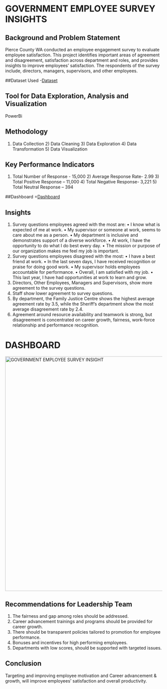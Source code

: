 # GOVERNMENT EMPLOYEE SURVEY INSIGHTS
## Background and Problem Statement
Pierce County WA conducted an employee engagement survey to evaluate employee satisfaction. This project identifies important areas of agreement and disagreement, satisfaction across department and roles, and provides insights to improve employees’ satisfaction. The respondents of the survey include, directors, managers, supervisors, and other employees.

##Dataset Used
-<a href="https://github.com/Margaret01hub/GOVERNMENT-EMPLOYEE-SURVEY-INSIGHTS/blob/main/Employee%20Survey%20Analysis.xlsx">Dataset</a>

## Tool for Data Exploration, Analysis and Visualization
PowerBi

## Methodology
1) Data Collection      2) Data Cleaning      3) Data Exploration     4) Data Transformation     5) Data Visualization

## Key Performance Indicators
1) Total Number of Response - 15,000       2) Average Response Rate- 2.99         3) Total Positive Response – 11,000                 4) Total Negative Response- 3,221             5) Total Neutral Response – 394


##Dashboard
=<a href="https://github.com/Margaret01hub/GOVERNMENT-EMPLOYEE-SURVEY-INSIGHTS/blob/main/GOVERNMENT%20EMPLOYEE%20SURVEY%20INSIGHT.png">Dashboard</a>

## Insights
1)	Survey questions employees agreed with the most are: 
•	I know what is expected of me at work.
•	My supervisor or someone at work, seems to care about me as a person.
•	My department is inclusive and demonstrates support of a diverse workforce.
•	At work, I have the opportunity to do what I do best every day.
•	The mission or purpose of our organization makes me feel my job is important.
2)	Survey questions employees disagreed with the most:
•	I have a best friend at work.
•	In the last seven days, I have received recognition or praise for doing good work.
•	My supervisor holds employees accountable for performance.
•	Overall, I am satisfied with my job.
•	This last year, I have had opportunities at work to learn and grow.
3)	Directors, Other Employees, Managers and Supervisors, show more agreement to the survey questions.
4)	Staff show lower agreement to survey questions.
5)	By department, the Family Justice Centre shows the highest average agreement rate by 3.5, while the Sheriff’s department show the most average disagreement rate by 2.4.
6)	Agreement around resource availability and teamwork is strong, but disagreement is concentrated on career growth, fairness, work-force relationship and performance recognition.

# DASHBOARD
<img width="1372" height="753" alt="GOVERNMENT EMPLOYEE SURVEY INSIGHT" src="https://github.com/user-attachments/assets/ccd44116-4594-49de-808c-ac490585994b" />

## Recommendations for Leadership Team
1)	The fairness and gap among roles should be addressed.
2)	Career advancement trainings and programs should be provided for career growth.
3)	There should be transparent policies tailored to promotion for employee performance.
4)	Bonuses and incentives for high performing employees.
5)	Departments with low scores, should be supported with targeted issues.

## Conclusion
Targeting and improving employee motivation and Career advancement & growth, will improve employees’ satisfaction and overall productivity.






